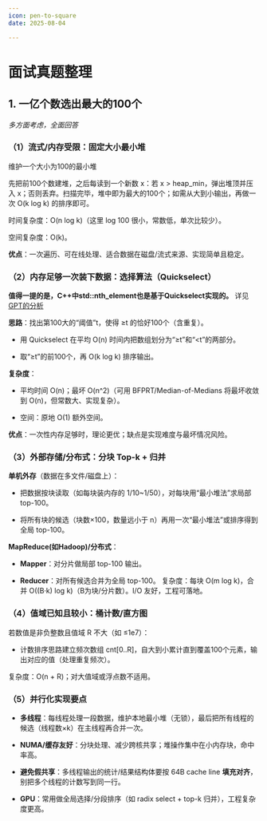 ```yaml
---
icon: pen-to-square
date: 2025-08-04

---
```


# 面试真题整理

## 1. 一亿个数选出最大的100个

*多方面考虑，全面回答*

### （1）流式/内存受限：固定大小最小堆

维护一个大小为100的最小堆

先把前100个数建堆，之后每读到一个新数 x：若 x > heap_min，弹出堆顶并压入 x；否则丢弃。扫描完毕，堆中即为最大的100个；如需从大到小输出，再做一次 O(k log k) 的排序即可。

时间复杂度：O(n log k)（这里 log 100 很小，常数低，单次比较少）。

空间复杂度：O(k)。

**优点**：一次遍历、可在线处理、适合数据在磁盘/流式来源、实现简单且稳定。

### （2）内存足够一次装下数据：选择算法（Quickselect）

**值得一提的是，C++中std::nth_element也是基于Quickselect实现的。** 详见[GPT的分析]

**思路**：找出第100大的“阈值”t，使得 ≥t 的恰好100个（含重复）。

- 用 Quickselect 在平均 O(n) 时间内把数组划分为“≥t”和“<t”的两部分。

- 取“≥t”的前100个，再 O(k log k) 排序输出。

**复杂度**：

- 平均时间 O(n)；最坏 O(n^2)（可用 BFPRT/Median-of-Medians 将最坏收敛到 O(n)，但常数大、实现复杂）。

- 空间：原地 O(1) 额外空间。

**优点**：一次性内存足够时，理论更优；缺点是实现难度与最坏情况风险。

### （3）外部存储/分布式：分块 Top-k + 归并

**单机外存**（数据在多文件/磁盘上）：

- 把数据按块读取（如每块装内存的 1/10~1/50），对每块用“最小堆法”求局部 top-100。

- 将所有块的候选（块数×100，数量远小于 n）再用一次“最小堆法”或排序得到全局 top-100。

**MapReduce(如Hadoop)/分布式**：

- **Mapper**：对分片做局部 top-100 输出。

- **Reducer**：对所有候选合并为全局 top-100。
复杂度：每块 O(m log k)，合并 O((B·k) log k)（B为块/分片数）。I/O 友好，工程可落地。

### （4）值域已知且较小：桶计数/直方图

若数值是非负整数且值域 R 不大（如 ≤1e7）：

- 计数排序思路建立频次数组 cnt[0..R]，自大到小累计直到覆盖100个元素，输出对应的值（处理重复频次）。

复杂度：O(n + R)；对大值域或浮点数不适用。

### （5）并行化实现要点

- **多线程**：每线程处理一段数据，维护本地最小堆（无锁），最后把所有线程的候选（线程数×k）在主线程再合并一次。

- **NUMA/缓存友好**：分块处理、减少跨核共享；堆操作集中在小内存块，命中率高。

- **避免假共享**：多线程输出的统计/结果结构体要按 64B cache line **填充对齐**，别把多个线程的计数写到同一行。

- **GPU**：常用做全局选择/分段排序（如 radix select + top-k 归并），工程复杂度更高。

[GPT的分析]: ../nth_element实现原理.html